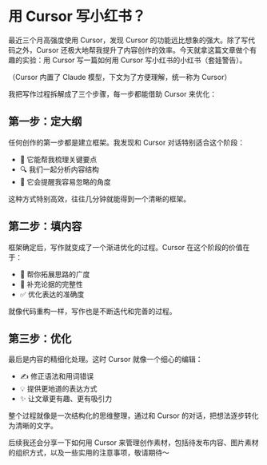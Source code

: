 # 用 Cursor 写小红书？

最近三个月高强度使用 Cursor，发现 Cursor 的功能远比想象的强大。除了写代码之外，Cursor 还极大地帮我提升了内容创作的效率。今天就拿这篇文章做个有趣的实验：用 Cursor 写一篇如何用 Cursor 写小红书的小红书（套娃警告）。

（Cursor 内置了 Claude 模型，下文为了方便理解，统一称为 Cursor）

我把写作过程拆解成了三个步骤，每一步都能借助 Cursor 来优化：

## 第一步：定大纲

任何创作的第一步都是建立框架。我发现和 Cursor 对话特别适合这个阶段：
- 📝 它能帮我梳理关键要点
- 🔍 我们一起分析内容结构
- 💭 它会提醒我容易忽略的角度

这种方式特别高效，往往几分钟就能得到一个清晰的框架。

## 第二步：填内容

框架确定后，写作就变成了一个渐进优化的过程。Cursor 在这个阶段的价值在于：
- 🌟 帮你拓展思路的广度
- 🎯 补充论据的完整性
- ✅ 优化表达的准确度

就像代码重构一样，写作也是不断迭代和完善的过程。

## 第三步：优化

最后是内容的精细化处理。这时 Cursor 就像一个细心的编辑：
- ✍️ 修正语法和用词错误
- 💡 提供更地道的表达方式
- ✨ 让文章更有趣、更有吸引力

整个过程就像是一次结构化的思维整理，通过和 Cursor 的对话，把想法逐步转化为清晰的文字。

后续我还会分享一下如何用 Cursor 来管理创作素材，包括待发布内容、图片素材的组织方式，以及一些实用的注意事项，敬请期待～
